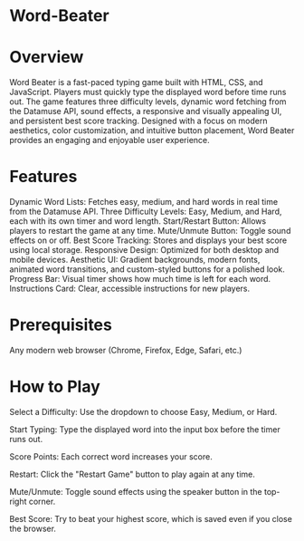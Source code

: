 # Word-Beater
# Overview
Word Beater is a fast-paced typing game built with HTML, CSS, and JavaScript. Players must quickly type the displayed word before time runs out. The game features three difficulty levels, dynamic word fetching from the Datamuse API, sound effects, a responsive and visually appealing UI, and persistent best score tracking. Designed with a focus on modern aesthetics, color customization, and intuitive button placement, Word Beater provides an engaging and enjoyable user experience.

# Features
Dynamic Word Lists: Fetches easy, medium, and hard words in real time from the Datamuse API.
Three Difficulty Levels: Easy, Medium, and Hard, each with its own timer and word length.
Start/Restart Button: Allows players to restart the game at any time.
Mute/Unmute Button: Toggle sound effects on or off.
Best Score Tracking: Stores and displays your best score using local storage.
Responsive Design: Optimized for both desktop and mobile devices.
Aesthetic UI: Gradient backgrounds, modern fonts, animated word transitions, and custom-styled buttons for a polished look.
Progress Bar: Visual timer shows how much time is left for each word.
Instructions Card: Clear, accessible instructions for new players.

# Prerequisites
Any modern web browser (Chrome, Firefox, Edge, Safari, etc.)

# How to Play
Select a Difficulty: Use the dropdown to choose Easy, Medium, or Hard.

Start Typing: Type the displayed word into the input box before the timer runs out.

Score Points: Each correct word increases your score.

Restart: Click the "Restart Game" button to play again at any time.

Mute/Unmute: Toggle sound effects using the speaker button in the top-right corner.

Best Score: Try to beat your highest score, which is saved even if you close the browser.

